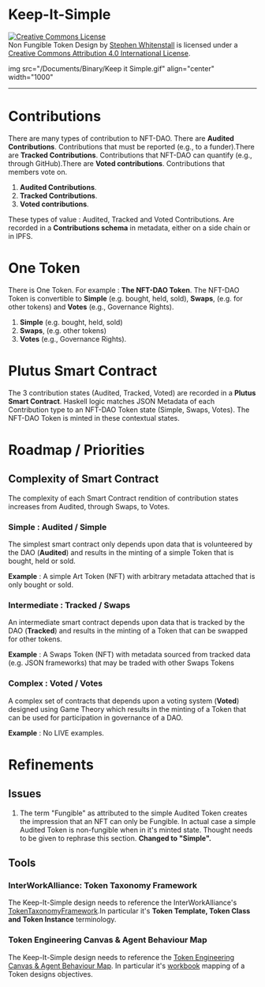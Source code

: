 # Keep-It-Simple

<a rel="license" href="http://creativecommons.org/licenses/by/4.0/"><img alt="Creative Commons License" style="border-width:0" src="https://i.creativecommons.org/l/by/4.0/88x31.png" /></a><br /><span xmlns:dct="http://purl.org/dc/terms/" href="http://purl.org/dc/dcmitype/Text" property="dct:title" rel="dct:type">Non Fungible Token Design</span> by <a xmlns:cc="http://creativecommons.org/ns#" href="https://github.com/Quality-Assurance-DAO" property="cc:attributionName" rel="cc:attributionURL">Stephen Whitenstall</a> is licensed under a <a rel="license" href="http://creativecommons.org/licenses/by/4.0/">Creative Commons Attribution 4.0 International License</a>.

img src="/Documents/Binary/Keep it Simple.gif" align="center" width="1000"

<hr>

# Contributions

There are many types of contribution to NFT-DAO. There are **Audited Contributions**. Contributions that must be reported (e.g., to a funder).There are **Tracked Contributions**. Contributions that NFT-DAO can quantify (e.g., through GitHub).There are **Voted contributions**. Contributions that members vote on.

1. **Audited Contributions**. 
1. **Tracked Contributions**. 
1. **Voted contributions**. 

These types of value : Audited, Tracked and Voted Contributions. Are recorded in a **Contributions schema** in metadata, either on a side chain or in IPFS.

# One Token

There is One Token. For example : **The NFT-DAO Token**. The NFT-DAO Token is convertible to **Simple** (e.g. bought, held, sold), **Swaps**, (e.g. for other tokens) and **Votes** (e.g., Governance Rights).

1. **Simple** (e.g. bought, held, sold)
2. **Swaps**, (e.g. other tokens)
3. **Votes** (e.g., Governance Rights).

# Plutus Smart Contract

The 3 contribution states (Audited, Tracked, Voted) are recorded in a **Plutus Smart Contract**. Haskell logic matches JSON Metadata of each Contribution type to an NFT-DAO Token state (Simple, Swaps, Votes). The NFT-DAO Token is minted in these contextual states.

# Roadmap / Priorities

## Complexity of Smart Contract

The complexity of each Smart Contract rendition of contribution states increases from Audited, through Swaps, to Votes.

### Simple : Audited / Simple

The simplest smart contract only depends upon data that is volunteered by the DAO (**Audited**) and results in the minting of a simple Token that is bought, held or sold.

**Example** : A simple Art Token (NFT) with arbitrary metadata attached that is only bought or sold.

### Intermediate : Tracked / Swaps

An intermediate smart contract depends upon data that is tracked by the DAO (**Tracked**) and results in the minting of a Token that can be swapped for other tokens.

**Example** : A Swaps Token (NFT) with metadata sourced from tracked data (e.g. JSON frameworks) that may be traded with other Swaps Tokens

### Complex : Voted / Votes

A complex set of contracts that depends upon a voting system (**Voted**) designed using Game Theory which results in the minting of a Token that can be used for participation in governance of a DAO.

**Example** : No LIVE examples.

# Refinements

## Issues

1. The term "Fungible" as attributed to the simple Audited Token creates the impression that an NFT can only be Fungible. In actual case a simple Audited Token is non-fungible when in it's minted state. Thought needs to be given to rephrase this section. **Changed to "Simple".**

## Tools

### InterWorkAlliance: Token Taxonomy Framework 

The Keep-It-Simple design needs to reference the InterWorkAlliance's [TokenTaxonomyFramework](https://github.com/InterWorkAlliance/TokenTaxonomyFramework).In particular it's **Token Template, Token Class and Token Instance** terminology. 

### Token Engineering Canvas & Agent Behaviour Map 

The Keep-It-Simple design needs to reference the [Token Engineering Canvas & Agent Behaviour Map](https://medium.com/@nembal/token-engineering-canvas-agent-behaviour-map-basics-for-token-engineering-59a413001222). In particular it's [workbook](https://docs.google.com/spreadsheets/d/1cJn_aQj6mF-vC_89-Ah3hLtikp-S579FwrPEAZe8obU/edit#gid=1854744670) mapping of a Token designs objectives.




